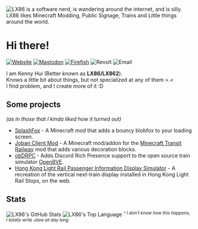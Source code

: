 ![LX86 is a software nerd, is wandering around the internet, and is silly. LX86 likes Minecraft Modding, Public Signage, Trains and Little things around the world.](https://github.com/Kenny-Hui/Kenny-Hui/assets/28094366/7a5ee2f7-2630-4759-9ea2-d0727cb7882f)

# Hi there!
[![Website](https://img.shields.io/badge/Website-lx862.com-gray?style=flat-square&labelColor=blue)](https://lx862.com)
[![Mastodon](https://img.shields.io/badge/Primary_Social-lx862@wetdry.world-gray?style=flat-square&labelColor=5C5DE8)](https://wetdry.world/@LX862)
[![Firefish](https://img.shields.io/badge/Alt_Social-lx862@lethallava.land-gray?style=flat-square&labelColor=FF6865)](https://lethallava.land/@LX862)
![Revolt](https://img.shields.io/badge/Revolt-LX86%233250-gray?style=flat-square&labelColor=FE4454)
![Email](https://img.shields.io/badge/Email-lx86%40lx862.com-gray?style=flat-square&labelColor=purple)

I am Kenny Hui (Better known as **LX86/LX862**).  
Knows a little bit about things, but not specialized at any of them >.<  
I find problem, and I create more of it :D



## Some projects
*(as in those that I kinda liked how it turned out)*
- [SplashFox](https://github.com/Kenny-Hui/SplashFox) - A Minecraft mod that adds a bouncy blobfox to your loading screen.  
- [Joban Client Mod](https://github.com/DistrictOfJoban/JCM-Rewrite) - A Minecraft mod/addon for the [Minecraft Transit Railway](https://github.com/Minecraft-Transit-Railway/Minecraft-Transit-Railway) mod that adds various decoration blocks.
- [obDRPC](https://github.com/Kenny-Hui/obDRPC) - Adds Discord Rich Presence support to the open source train simulator [OpenBVE](https://github.com/leezer3/OpenBVE).
- [Hong Kong Light Rail Passenger Information Display Simulator](https://github.com/HKTSS/nlrt-pids) - A recreation of the vertical next-train display installed in Hong Kong Light Rail Stops, on the web.

## Stats
<img alt="LX86's GitHub Stats" src="https://github-readme-stats-five-nu-78.vercel.app/api?username=kenny-hui&show_icons=true&theme=transparent">  
<img alt="LX86's Top Language" src="https://github-readme-stats-five-nu-78.vercel.app/api/top-langs/?username=kenny-hui&layout=compact">
<sup><i>^ I don't know how this happens, I totally write Java all day long</i></sup>

